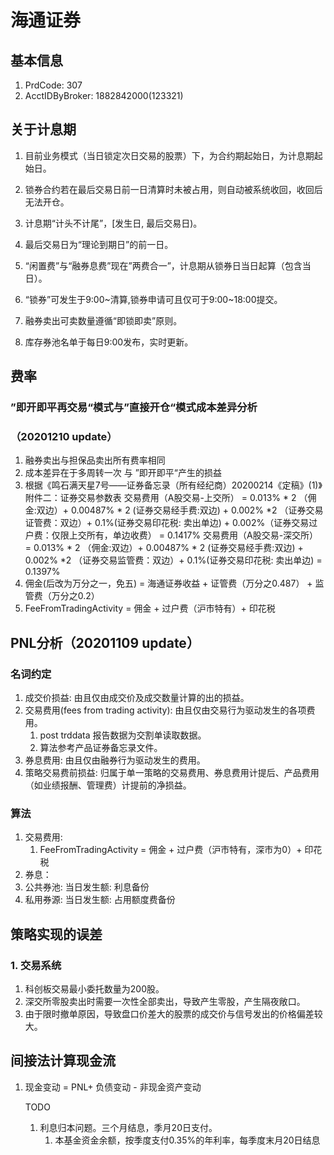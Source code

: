 # 海通证券

## 基本信息

1. PrdCode: 307
2. AcctIDByBroker: 1882842000(123321)

## 关于计息期
1. 目前业务模式（当日锁定次日交易的股票）下，为合约期起始日，为计息期起始日。

2. 锁券合约若在最后交易日前一日清算时未被占用，则自动被系统收回，收回后无法开仓。

3. 计息期“计头不计尾”，[发生日, 最后交易日)。

4. 最后交易日为“理论到期日”的前一日。

5. “闲置费”与“融券息费”现在”两费合一”，计息期从锁券日当日起算（包含当日）。

6. “锁券”可发生于9:00~清算,锁券申请可且仅可于9:00~18:00提交。

7. 融券卖出可卖数量遵循“即锁即卖”原则。

8. 库存券池名单于每日9:00发布，实时更新。

## 费率
### ”即开即平再交易“模式与”直接开仓“模式成本差异分析

### （20201210 update）

1. 融券卖出与担保品卖出所有费率相同
2. 成本差异在于多周转一次 与 ”即开即平“产生的损益
3. 根据《鸣石满天星7号——证券备忘录（所有经纪商）20200214《定稿》(1)》附件二：证券交易参数表
交易费用（A股交易-上交所） = 0.013% * 2 （佣金:双边）+  0.00487% * 2 (证券交易经手费:双边) + 0.002% *2 （证券交易证管费：双边）+ 0.1%(证券交易印花税: 卖出单边) + 0.002%（证券交易过户费：仅限上交所有，单边收费） = 0.1417%
交易费用（A股交易-深交所） = 0.013% * 2 （佣金:双边）+  0.00487% * 2 (证券交易经手费:双边) + 0.002% *2 （证券交易监管费：双边）+ 0.1%(证券交易印花税: 卖出单边)  = 0.1397%
4. 佣金(后改为万分之一，免五)  = 海通证券收益 + 证管费（万分之0.487） + 监管费（万分之0.2）
5. FeeFromTradingActivity = 佣金 + 过户费（沪市特有）+ 印花税

## PNL分析（20201109 update）
### 名词约定
1. 成交价损益: 由且仅由成交价及成交数量计算的出的损益。
2. 交易费用(fees from trading activity): 由且仅由交易行为驱动发生的各项费用。
	1. post trddata 报告数据为交割单读取数据。
	2. 算法参考产品证券备忘录文件。
3. 券息费用: 由且仅由融券行为驱动发生的费用。
4. 策略交易费前损益:  归属于单一策略的交易费用、券息费用计提后、产品费用（如业绩报酬、管理费）计提前的净损益。

### 算法
1. 交易费用: 
   1. FeeFromTradingActivity = 佣金 + 过户费（沪市特有，深市为0）+ 印花税
2. 券息：
  1. 公共券池: 当日发生额: 利息备份
  2. 私用券源: 当日发生额: 占用额度费备份

## 策略实现的误差
### 1. 交易系统
1. 科创板交易最小委托数量为200股。
2. 深交所零股卖出时需要一次性全部卖出，导致产生零股，产生隔夜敞口。
3. 由于限时撤单原因，导致盘口价差大的股票的成交价与信号发出的价格偏差较大。

## 间接法计算现金流
1. 现金变动 = PNL+ 负债变动 - 非现金资产变动

   TODO

   1. 利息归本问题。三个月结息，季月20日支付。
      1. 本基金资金余额，按季度支付0.35%的年利率，每季度末月20日结息

## 